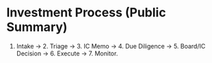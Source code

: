 # Investment Process (Public Summary)
1. Intake → 2. Triage → 3. IC Memo → 4. Due Diligence → 5. Board/IC Decision → 6. Execute → 7. Monitor.
